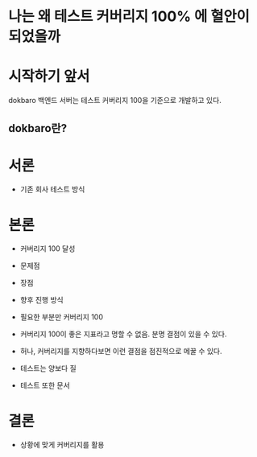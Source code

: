 # 나는 왜 테스트 커버리지 100% 에 혈안이 되었을까

# 시작하기 앞서
dokbaro 백엔드 서버는 테스트 커버리지 100을 기준으로 개발하고 있다.
## dokbaro란? 


# 서론
- 기존 회사 테스트 방식

# 본론

- 커버리지 100 달성

- 문제점

- 장점

- 향후 진행 방식
- 필요한 부분만 커버리지 100
- 커버리지 100이 좋은 지표라고 명할 수 없음. 분명 결점이 있을 수 있다.
- 허나, 커버리지를 지향하다보면 이런 결점을 점진적으로 메꿀 수 있다.
- 테스트는 양보다 질
- 테스트 또한 문서
# 결론
- 상황에 맞게 커버리지를 활용